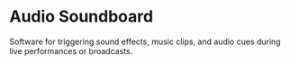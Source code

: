 # Audio Soundboard

Software for triggering sound effects, music clips, and audio cues during live performances or broadcasts.
